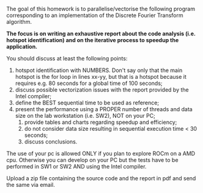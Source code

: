The goal of this homework is to parallelise/vectorise the following program corresponding to an implementation of the Discrete Fourier Transform algorithm.

**The focus is on writing an exhaustive report about the code analysis (i.e. hotspot identification) and on the iterative process to speedup the application.**

You should discuss at least the following points:

1. hotspot identification with NUMBERS. Don't say only that the main hotspot is the for loop in lines xx-yy, but that is a hotspot because it requires e.g. 80 seconds for a global time of 100 seconds;
2. discuss possible vectorization issues with the report provided by the Intel compiler;
3. define the BEST sequential time to be used as reference;
4. present the performance using a PROPER number of threads and data size on the lab workstation (i.e. SW2), NOT on your PC;
    1. provide tables and charts regarding speedup and efficiency;
    2. do not consider data size resulting in sequential execution time < 30 seconds;
    3. discuss conclusions. 

The use of your pc is allowed ONLY if you plan to explore ROCm on a AMD cpu. Otherwise you can develop on your PC but the tests have to be performed in SW1 or SW2 AND using the Intel compiler.

Upload a zip file containing the source code and the report in pdf and send the same via email.